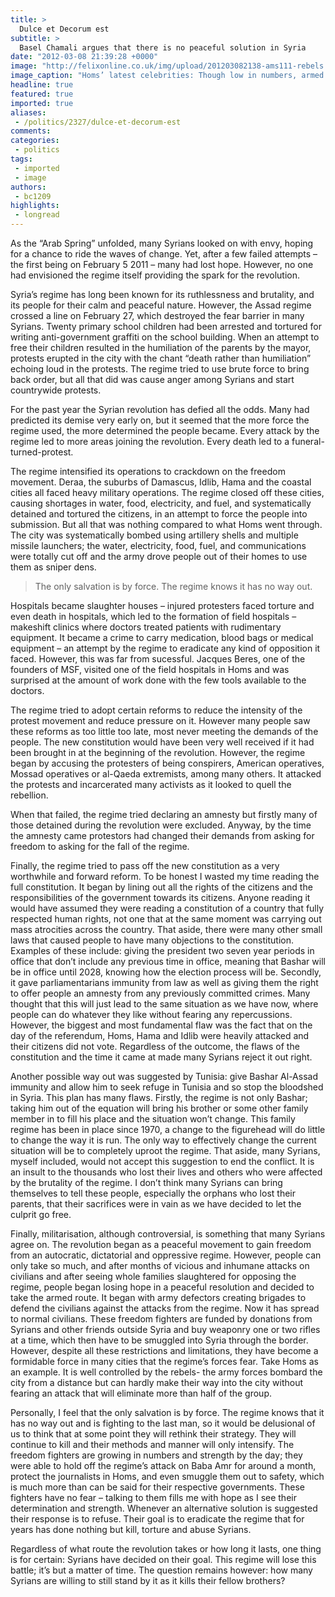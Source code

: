 ```yaml
---
title: >
  Dulce et Decorum est
subtitle: >
  Basel Chamali argues that there is no peaceful solution in Syria
date: "2012-03-08 21:39:28 +0000"
image: "http://felixonline.co.uk/img/upload/201203082138-ams111-rebels.jpg"
image_caption: "Homs’ latest celebrities: Though low in numbers, armed rebels are high in popularity "
headline: true
featured: true
imported: true
aliases:
 - /politics/2327/dulce-et-decorum-est
comments:
categories:
 - politics
tags:
 - imported
 - image
authors:
 - bc1209
highlights:
 - longread
---
```


As the “Arab Spring” unfolded, many Syrians looked on with envy, hoping for a chance to ride the waves of change. Yet, after a few failed attempts – the first being on February 5 2011 – many had lost hope. However, no one had envisioned the regime itself providing the spark for the revolution.

Syria’s regime has long been known for its ruthlessness and brutality, and its people for their calm and peaceful nature. However, the Assad regime crossed a line on February 27, which destroyed the fear barrier in many Syrians. Twenty primary school children had been arrested and tortured for writing anti-government graffiti on the school building. When an attempt to free their children resulted in the humiliation of the parents by the mayor, protests erupted in the city with the chant “death rather than humiliation” echoing loud in the protests. The regime tried to use brute force to bring back order, but all that did was cause anger among Syrians and start countrywide protests.

For the past year the Syrian revolution has defied all the odds. Many had predicted its demise very early on, but it seemed that the more force the regime used, the more determined the people became. Every attack by the regime led to more areas joining the revolution. Every death led to a funeral-turned-protest.

The regime intensified its operations to crackdown on the freedom movement. Deraa, the suburbs of Damascus, Idlib, Hama and the coastal cities all faced heavy military operations. The regime closed off these cities, causing shortages in water, food, electricity, and fuel, and systematically detained and tortured the citizens, in an attempt to force the people into submission. But all that was nothing compared to what Homs went through. The city was systematically bombed using artillery shells and multiple missile launchers; the water, electricity, food, fuel, and communications were totally cut off and the army drove people out of their homes to use them as sniper dens.

> The only salvation is by force. The regime knows it has no way out.

Hospitals became slaughter houses – injured protesters faced torture and even death in hospitals, which led to the formation of field hospitals – makeshift clinics where doctors treated patients with rudimentary equipment. It became a crime to carry medication, blood bags or medical equipment – an attempt by the regime to eradicate any kind of opposition it faced. However, this was far from sucessful. Jacques Beres, one of the founders of MSF, visited one of the field hospitals in Homs and was surprised at the amount of work done with the few tools available to the doctors.

The regime tried to adopt certain reforms to reduce the intensity of the protest movement and reduce pressure on it. However many people saw these reforms as too little too late, most never meeting the demands of the people. The new constitution would have been very well received if it had been brought in at the beginning of the revolution. However, the regime began by accusing the protesters of being conspirers, American operatives, Mossad operatives or al-Qaeda extremists, among many others. It attacked the protests and incarcerated many activists as it looked to quell the rebellion.

When that failed, the regime tried declaring an amnesty but firstly many of those detained during the revolution were excluded. Anyway, by the time the amnesty came protestors had changed their demands from asking for freedom to asking for the fall of the regime.

Finally, the regime tried to pass off the new constitution as a very worthwhile and forward reform. To be honest I wasted my time reading the full constitution. It began by lining out all the rights of the citizens and the responsibilities of the government towards its citizens. Anyone reading it would have assumed they were reading a constitution of a country that fully respected human rights, not one that at the same moment was carrying out mass atrocities across the country. That aside, there were many other small laws that caused people to have many objections to the constitution. Examples of these include: giving the president two seven year periods in office that don’t include any previous time in office, meaning that Bashar will be in office until 2028, knowing how the election process will be. Secondly, it gave parliamentarians immunity from law as well as giving them the right to offer people an amnesty from any previously committed crimes. Many thought that this will just lead to the same situation as we have now, where people can do whatever they like without fearing any repercussions. However, the biggest and most fundamental flaw was the fact that on the day of the referendum, Homs, Hama and Idlib were heavily attacked and their citizens did not vote. Regardless of the outcome, the flaws of the constitution and the time it came at made many Syrians reject it out right.

Another possible way out was suggested by Tunisia: give Bashar Al-Assad immunity and allow him to seek refuge in Tunisia and so stop the bloodshed in Syria. This plan has many flaws. Firstly, the regime is not only Bashar; taking him out of the equation will bring his brother or some other family member in to fill his place and the situation won’t change. This family regime has been in place since 1970, a change to the figurehead will do little to change the way it is run. The only way to effectively change the current situation will be to completely uproot the regime. That aside, many Syrians, myself included, would not accept this suggestion to end the conflict. It is an insult to the thousands who lost their lives and others who were affected by the brutality of the regime. I don’t think many Syrians can bring themselves to tell these people, especially the orphans who lost their parents, that their sacrifices were in vain as we have decided to let the culprit go free.

Finally, militarisation, although controversial, is something that many Syrians agree on. The revolution began as a peaceful movement to gain freedom from an autocratic, dictatorial and oppressive regime. However, people can only take so much, and after months of vicious and inhumane attacks on civilians and after seeing whole families slaughtered for opposing the regime, people began losing hope in a peaceful resolution and decided to take the armed route. It began with army defectors creating brigades to defend the civilians against the attacks from the regime. Now it has spread to normal civilians. These freedom fighters are funded by donations from Syrians and other friends outside Syria and buy weaponry one or two rifles at a time, which then have to be smuggled into Syria through the border. However, despite all these restrictions and limitations, they have become a formidable force in many cities that the regime’s forces fear. Take Homs as an example. It is well controlled by the rebels- the army forces bombard the city from a distance but can hardly make their way into the city without fearing an attack that will eliminate more than half of the group.

Personally, I feel that the only salvation is by force. The regime knows that it has no way out and is fighting to the last man, so it would be delusional of us to think that at some point they will rethink their strategy. They will continue to kill and their methods and manner will only intensify. The freedom fighters are growing in numbers and strength by the day; they were able to hold off the regime’s attack on Baba Amr for around a month, protect the journalists in Homs, and even smuggle them out to safety, which is much more than can be said for their respective governments. These fighters have no fear – talking to them fills me with hope as I see their determination and strength. Whenever an alternative solution is suggested their response is to refuse. Their goal is to eradicate the regime that for years has done nothing but kill, torture and abuse Syrians.

Regardless of what route the revolution takes or how long it lasts, one thing is for certain: Syrians have decided on their goal. This regime will lose this battle; it’s but a matter of time. The question remains however: how many Syrians are willing to still stand by it as it kills their fellow brothers?
